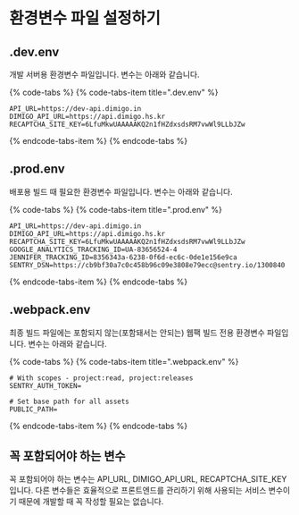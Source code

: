 # 환경변수 파일 설정하기

## .dev.env
개발 서버용 환경변수 파일입니다. 변수는 아래와 같습니다.

{% code-tabs %}
{% code-tabs-item title=".dev.env" %}
```dotenv
API_URL=https://dev-api.dimigo.in
DIMIGO_API_URL=https://api.dimigo.hs.kr
RECAPTCHA_SITE_KEY=6LfuMkwUAAAAAKQ2n1fHZdxsdsRM7vwWl9LLbJZw
```
{% endcode-tabs-item %}
{% endcode-tabs %}

## .prod.env
배포용 빌드 때 필요한 환경변수 파일입니다. 변수는 아래와 같습니다.

{% code-tabs %}
{% code-tabs-item title=".prod.env" %}
```dotenv
API_URL=https://dev-api.dimigo.in
DIMIGO_API_URL=https://api.dimigo.hs.kr
RECAPTCHA_SITE_KEY=6LfuMkwUAAAAAKQ2n1fHZdxsdsRM7vwWl9LLbJZw
GOOGLE_ANALYTICS_TRACKING_ID=UA-83656524-4
JENNIFER_TRACKING_ID=8356343a-6238-0f6d-ec6c-0de1e156e9ca
SENTRY_DSN=https://cb9bf30a7c0c458b96c09e3808e79ecc@sentry.io/1300840
```
{% endcode-tabs-item %}
{% endcode-tabs %}

## .webpack.env
최종 빌드 파일에는 포함되지 않는\(포함돼서는 안되는\) 웹팩 빌드 전용 환경변수 파일입니다. 변수는 아래와 같습니다.

{% code-tabs %}
{% code-tabs-item title=".webpack.env" %}
```dotenv
# With scopes - project:read, project:releases
SENTRY_AUTH_TOKEN=

# Set base path for all assets
PUBLIC_PATH=
```
{% endcode-tabs-item %}
{% endcode-tabs %}

## 꼭 포함되어야 하는 변수
꼭 포함되어야 하는 변수는 API_URL, DIMIGO_API_URL, RECAPTCHA_SITE_KEY 입니다. 다른 변수들은 효율적으로 프론트엔드를 관리하기 위해 사용되는 서비스 변수이기 때문에 개발할 때 꼭 작성할 필요는 없습니다.
